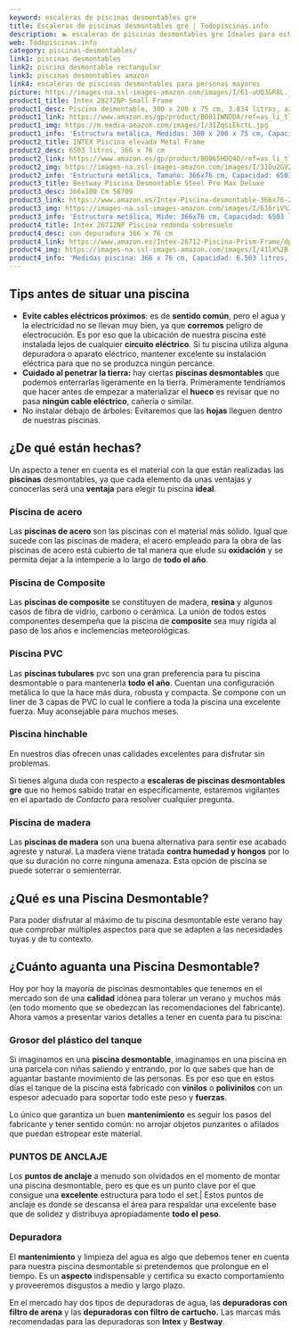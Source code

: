 ```yaml
---
keyword: escaleras de piscinas desmontables gre
title: Escaleras de piscinas desmontables gre | Todopiscinas.info
description: 🏊 escaleras de piscinas desmontables gre Ideales para este verano 2021. Aquí puedes comprar escaleras de piscinas desmontables gre y comparar con otras similares. No dejes escapar escaleras de piscinas desmontables gre a un precio realmente tentador.
web: Todopiscinas.info
category: piscinas-desmontables/
link1: piscinas desmontables
link2: piscina desmontable rectangular
link3: piscinas desmontables amazon
link4: escaleras de piscinas desmontables para personas mayores
picture: https://images-na.ssl-images-amazon.com/images/I/61-uUQ3GR8L.jpg
product1_title: Intex 28272NP Small Frame
product1_desc: Piscina desmontable, 300 x 200 x 75 cm, 3.834 litros, azul
product1_link: https://www.amazon.es/gp/product/B001IWNDDA/ref=as_li_tl?ie=UTF8&camp=3638&creative=24630&creativeASIN=B001IWNDDA&linkCode=as2&tag=todopiscinas0e-21&linkId=25b9d647487c889cb6ef56ed63f50ca1
product1_img: https://m.media-amazon.com/images/I/31ZqsiEkctL.jpg
product1_info: 'Estructura metálica, Medidas: 300 x 200 x 75 cm, Capacidad: 3.834 litros, Para 6 personas (+ 6 años), Fácil montaje, Forma rectangular'
product2_title: INTEX Piscina elevada Metal Frame
product2_desc: 6503 litros, 366 x 76 cm
product2_link: https://www.amazon.es/gp/product/B0065HDQ4O/ref=as_li_tl?ie=UTF8&camp=3638&creative=24630&creativeASIN=B0065HDQ4O&linkCode=as2&tag=todopiscinas0e-21&linkId=ed2430e3ba564d3527ee103df33ed7b3
product2_img: https://images-na.ssl-images-amazon.com/images/I/31Ou2GV2SAL.jpg
product2_info: 'Estructura metálica, Tamaño: 366x76 cm, Capacidad: 6503 litros, Forma circular, De 4 a 7 personas (+6 años)'
product3_title: Bestway Piscina Desmontable Steel Pro Max Deluxe
product3_desc: 366x100 Cm 56709
product3_link: https://www.amazon.es/Intex-Piscina-desmontable-366x76-28210NP/dp/B0065HDQ4O?__mk_es_ES=%C3%85M%C3%85%C5%BD%C3%95%C3%91&crid=25UQGV9HG2INI&dchild=1&keywords=piscinas+desmontables&qid=1615854176&sprefix=piscinas+dem%2Caps%2C201&sr=8-5&linkCode=ll1&tag=todopiscinas0e-21&linkId=34f200977c6cbaab1f3f4d9ac0e64755&language=es_ES&ref_=as_li_ss_tl
product3_img: https://images-na.ssl-images-amazon.com/images/I/616riV%2BiY3L.jpg
product3_info: 'Estructura metálica, Mide: 366x76 cm, Capacidad: 6503 litros, De 4 a 7 personas mayores de 6 años, Forma circular, Tecnología Super-Tough'
product4_title: Intex 26712NP Piscina redonda sobresuelo
product4_desc: con depuradora 366 x 76 cm
product4_link: https://www.amazon.es/Intex-26712-Piscina-Prism-Frame/dp/B07FB823GL?__mk_es_ES=%C3%85M%C3%85%C5%BD%C3%95%C3%91&dchild=1&keywords=piscinas+desmontables+con+depuradora&qid=1615936418&sr=8-5&linkCode=ll1&tag=todopiscinas0e-21&linkId=d98699de7830cd471766fa1daa36de34&language=es_ES&ref_=as_li_ss_tl
product4_img: https://images-na.ssl-images-amazon.com/images/I/41lX%2B-YpibL.jpg
product4_info: 'Medidas piscina: 366 x 76 cm, Capacidad: 6.503 litros, Incluye depuradora de cartucha A, Lona resistente triple capa'
---
```




## Tips antes de situar una piscina



*   **Evite cables eléctricos próximos**: es de **sentido común**, pero el agua y la electricidad no se llevan muy bien, ya que **corremos** peligro de electrocución. Es por eso que la ubicación de nuestra piscina esté instalada lejos de cualquier **circuito eléctrico**. Si tu piscina utiliza alguna depuradora o aparato eléctrico, mantener excelente su instalación eléctrica para que no se produzca ningún percance.
*   **Cuidado al penetrar la tierra:** hay ciertas **piscinas desmontables** que podemos enterrarlas ligeramente en la tierra. Primeramente tendríamos que hacer antes de empezar a materializar el **hueco** es revisar que no pasa **ningún cable eléctrico**, cañería o similar.
*   No instalar debajo de árboles: Evitaremos que las **hojas** lleguen dentro de nuestras piscinas.

<stats-list :link1=link1 :link2=link2 :link3=link3 :link4=link4 :category=category></stats-list>


## ¿De qué  están hechas?

Un aspecto a tener en cuenta es el material con la que están realizadas las **piscinas** desmontables, ya que cada elemento da unas ventajas y conocerlas  será una **ventaja** para elegir tu piscina **ideal**.


### Piscina de acero

Las **piscinas de acero** son las piscinas con el material más sólido. Igual que sucede con las piscinas de madera, el acero empleado para la obra de las piscinas de acero está cubierto de tal manera que elude su **oxidación** y se permita dejar a la intemperie a lo largo de **todo el año**.


### Piscina de Composite

Las **piscinas de composite** se constituyen de madera, **resina** y algunos casos de fibra de vidrio, carbono o cerámica. La unión de todos estos componentes desempeña que la piscina de **composite** sea muy rígida al paso de los años e inclemencias meteorológicas.


### Piscina  PVC

Las **piscinas tubulares** pvc son una gran preferencia para tu piscina desmontable o para mantenerla **todo el año**. Cuentan una configuración metálica lo que la hace más dura, robusta y compacta. Se compone con un liner de 3 capas de PVC lo cual le confiere a toda la piscina una excelente fuerza. Muy aconsejable para muchos meses.


### Piscina hinchable

 En nuestros días ofrecen unas calidades excelentes para disfrutar sin problemas.

Si tienes alguna duda con respecto a **escaleras de piscinas desmontables gre** que no hemos sabido tratar en específicamente, estaremos vigilantes en el apartado de _Contacto_ para resolver cualquier pregunta.


### Piscina de madera

Las **piscinas de madera** son una buena alternativa para sentir ese acabado agreste y natural. La madera viene tratada **contra humedad y hongos** por lo que su duración no corre ninguna amenaza. Esta opción de piscina se puede soterrar o semienterrar.
## ¿Qué es una Piscina Desmontable?



Para poder disfrutar al máximo de tu piscina desmontable este verano  hay que comprobar múltiples aspectos para que se adapten a las necesidades tuyas y de tu contexto.


## ¿Cuánto aguanta una Piscina Desmontable?

Hoy por hoy la mayoría de piscinas desmontables que tenemos en el mercado son de una **calidad** idónea para tolerar un verano y muchos más (en todo momento que se obedezcan las recomendaciones del fabricante). Ahora vamos a presentar varios detalles a tener en cuenta para tu piscina:


### Grosor del plástico del tanque

Si imaginamos en una **piscina desmontable**, imaginamos en una piscina en una parcela con niñas saliendo y entrando, por lo que sabes que han de aguantar bastante movimiento de las personas. Es por eso que en estos días el tanque de la piscina está fabricado con **vinilos** o **polivinilos** con un espesor adecuado para soportar todo este peso y **fuerzas**.

Lo único que garantiza un	 buen **mantenimiento** es seguir los pasos del fabricante y tener sentido común: no arrojar objetos punzantes o afilados que puedan estropear este material.


### PUNTOS DE ANCLAJE

Los **puntos de anclaje** a menudo son olvidados en el momento de montar una piscina desmontable, pero  es que es un punto clave por el que consigue una **excelente** estructura para todo el set.| Estos puntos de anclaje es donde se descansa el área para respaldar una excelente base que de solidez y distribuya apropiadamente **todo el peso**.

<brand-panel :title=product1_title :desc=product1_desc :img=product1_img :link=product1_link></brand-panel>

<external-banner></external-banner>



### Depuradora

El **mantenimiento** y limpieza del agua es algo que debemos tener en cuenta para nuestra piscina desmontable si pretendemos que prolongue en el tiempo. Es un **aspecto** indispensable y certifica su exacto comportamiento y proveeremos disgustos a medio y largo plazo.

En el mercado hay dos tipos de depuradoras de agua, las **depuradoras con filtro de arena** y  las **depuradoras** **con filtro de cartucho.** Las marcas más recomendadas para las depuradoras son **Intex** y **Bestway**.